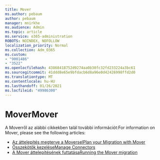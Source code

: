 ```yaml
---
title: Mover
ms.author: pebaum
author: pebaum
manager: mnirkhe
ms.audience: Admin
ms.topic: article
ms.service: o365-administration
ROBOTS: NOINDEX, NOFOLLOW
localization_priority: Normal
ms.collection: Adm_O365
ms.custom:
- "9001486"
- "3522"
ms.openlocfilehash: 43868418752d9274aa0b30fc32fd233224a3bc61
ms.sourcegitcommit: 41ddd8e65e9bfdacb6d8a96e0d42426998ffd2d0
ms.translationtype: MT
ms.contentlocale: hu-HU
ms.lasthandoff: 01/26/2021
ms.locfileid: "49986300"
---
```

# <a name="mover"></a><span data-ttu-id="3777d-102">Mover</span><span class="sxs-lookup"><span data-stu-id="3777d-102">Mover</span></span>

<span data-ttu-id="3777d-103">A Moverről az alábbi cikkekben talál további információt:</span><span class="sxs-lookup"><span data-stu-id="3777d-103">For information on Mover, please see the following articles:</span></span>

- [<span data-ttu-id="3777d-104">Az áttelepítés megterve a Moversel</span><span class="sxs-lookup"><span data-stu-id="3777d-104">Plan your Migration with Mover</span></span>](https://docs.microsoft.com/sharepointmigration/mover-plan-migration)
- [<span data-ttu-id="3777d-105">Összekötők kezelése</span><span class="sxs-lookup"><span data-stu-id="3777d-105">Manage Connectors</span></span>](https://docs.microsoft.com/sharepointmigration/mover-manage-connectors)
- [<span data-ttu-id="3777d-106">A Mover áttelepítésének futtatása</span><span class="sxs-lookup"><span data-stu-id="3777d-106">Running the Mover migration</span></span>](https://docs.microsoft.com/sharepointmigration/mover-running-migration)
